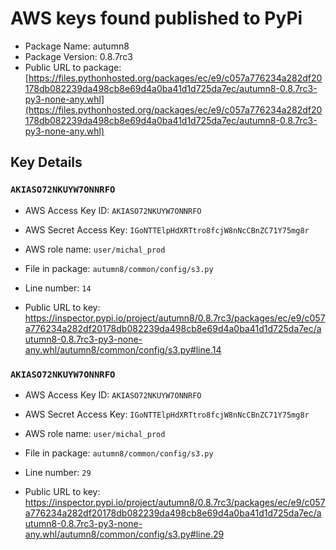 # AWS keys found published to PyPi

* Package Name: autumn8
* Package Version: 0.8.7rc3
* Public URL to package: [https://files.pythonhosted.org/packages/ec/e9/c057a776234a282df20178db082239da498cb8e69d4a0ba41d1d725da7ec/autumn8-0.8.7rc3-py3-none-any.whl](https://files.pythonhosted.org/packages/ec/e9/c057a776234a282df20178db082239da498cb8e69d4a0ba41d1d725da7ec/autumn8-0.8.7rc3-py3-none-any.whl)

## Key Details

### `AKIASO72NKUYW7ONNRFO`

* AWS Access Key ID: `AKIASO72NKUYW7ONNRFO`
* AWS Secret Access Key: `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` 
* AWS role name: `user/michal_prod`
* File in package: `autumn8/common/config/s3.py`
* Line number: `14`

* Public URL to key: https://inspector.pypi.io/project/autumn8/0.8.7rc3/packages/ec/e9/c057a776234a282df20178db082239da498cb8e69d4a0ba41d1d725da7ec/autumn8-0.8.7rc3-py3-none-any.whl/autumn8/common/config/s3.py#line.14



### `AKIASO72NKUYW7ONNRFO`

* AWS Access Key ID: `AKIASO72NKUYW7ONNRFO`
* AWS Secret Access Key: `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` 
* AWS role name: `user/michal_prod`
* File in package: `autumn8/common/config/s3.py`
* Line number: `29`

* Public URL to key: https://inspector.pypi.io/project/autumn8/0.8.7rc3/packages/ec/e9/c057a776234a282df20178db082239da498cb8e69d4a0ba41d1d725da7ec/autumn8-0.8.7rc3-py3-none-any.whl/autumn8/common/config/s3.py#line.29


